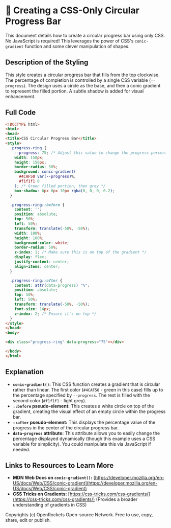 # 🐞 Creating a CSS-Only Circular Progress Bar


This document details how to create a circular progress bar using only CSS.  No JavaScript is required! This leverages the power of CSS's `conic-gradient` function and some clever manipulation of shapes.


## Description of the Styling

This style creates a circular progress bar that fills from the top clockwise. The percentage of completion is controlled by a single CSS variable (`--progress`).  The design uses a circle as the base, and then a conic gradient to represent the filled portion. A subtle shadow is added for visual enhancement.


## Full Code

```html
<!DOCTYPE html>
<html>
<head>
<title>CSS Circular Progress Bar</title>
<style>
  .progress-ring {
    --progress: 75; /* Adjust this value to change the progress percentage */
    width: 150px;
    height: 150px;
    border-radius: 50%;
    background: conic-gradient(
      #4CAF50 var(--progress)%,
      #f1f1f1 0
    ); /* Green filled portion, then grey */
    box-shadow: 0px 0px 10px rgba(0, 0, 0, 0.2);
  }

  .progress-ring::before {
    content: '';
    position: absolute;
    top: 50%;
    left: 50%;
    transform: translate(-50%, -50%);
    width: 100%;
    height: 100%;
    background-color: white;
    border-radius: 50%;
    z-index: 1; /* Make sure this is on top of the gradient */
    display: flex;
    justify-content: center;
    align-items: center;
  }

  .progress-ring::after {
    content: attr(data-progress) "%";
    position: absolute;
    top: 50%;
    left: 50%;
    transform: translate(-50%, -50%);
    font-size: 14px;
    z-index: 2; /* Ensure it's on top */
  }
</style>
</head>
<body>

<div class="progress-ring" data-progress="75"></div>

</body>
</html>
```

## Explanation

* **`conic-gradient()`:** This CSS function creates a gradient that is circular rather than linear. The first color (`#4CAF50` - green in this case) fills up to the percentage specified by `--progress`.  The rest is filled with the second color (`#f1f1f1` - light grey).
* **`::before` pseudo-element:** This creates a white circle on top of the gradient, creating the visual effect of an empty circle within the progress bar.
* **`::after` pseudo-element:** This displays the percentage value of the progress in the center of the circular progress bar.
* **`data-progress` attribute:** This attribute allows you to easily change the percentage displayed dynamically (though this example uses a CSS variable for simplicity). You could manipulate this via JavaScript if needed.


## Links to Resources to Learn More

* **MDN Web Docs on `conic-gradient()`:** [https://developer.mozilla.org/en-US/docs/Web/CSS/conic-gradient](https://developer.mozilla.org/en-US/docs/Web/CSS/conic-gradient)
* **CSS Tricks on Gradients:** [https://css-tricks.com/css-gradients/](https://css-tricks.com/css-gradients/) (Provides a broader understanding of gradients in CSS)


Copyrights (c) OpenRockets Open-source Network. Free to use, copy, share, edit or publish.

